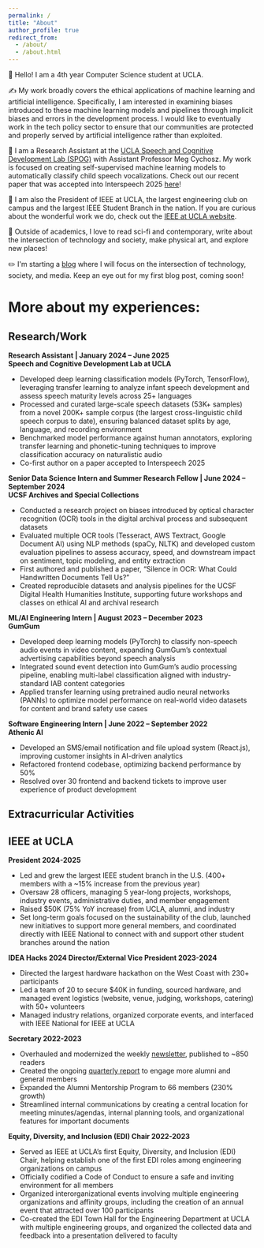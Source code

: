 ```yaml
---
permalink: /
title: "About"
author_profile: true
redirect_from: 
  - /about/
  - /about.html
---
```


👋 Hello! I am a 4th year Computer Science student at UCLA. 

✍️ My work broadly covers the ethical applications of machine learning and artificial intelligence. Specifically, I am interested in examining biases introduced to these machine learning models and pipelines through implicit biases and errors in the development process. I would like to eventually work in the tech policy sector to ensure that our communities are protected and properly served by artificial intelligence rather than exploited.

💬 I am a Research Assistant at the <a href="https://spog.ucla.edu/" target="_blank">UCLA Speech and Cognitive Development Lab (SPOG)</a> with Assistant Professor Meg Cychosz. My work is focused on creating self-supervised machine learning models to automatically classify child speech vocalizations. Check out our recent paper that was accepted into Interspeech 2025 <a href="https://arxiv.org/abs/2506.08999" target="_blank">here</a>!

🤖 I am also the President of IEEE at UCLA, the largest engineering club on campus and the largest IEEE Student Branch in the nation. If you are curious about the wonderful work we do, check out the <a href="https://ieeebruins.com/" target="_blank">IEEE at UCLA website</a>.

📖 Outside of academics, I love to read sci-fi and contemporary, write about the intersection of technology and society, make physical art, and explore new places!

✏️ I'm starting a <a href="https://theozhangg.github.io/blog/" target="_blank">blog</a> where I will focus on the intersection of technology, society, and media. Keep an eye out for my first blog post, coming soon!

# More about my experiences:
## Research/Work
**Research Assistant | January 2024 – June 2025**  
**Speech and Cognitive Development Lab at UCLA**  
* Developed deep learning classification models (PyTorch, TensorFlow), leveraging transfer learning to analyze infant speech development and assess speech maturity levels across 25+ languages
* Processed and curated large-scale speech datasets (53K+ samples) from a novel 200K+ sample corpus (the largest cross-linguistic child speech corpus to date), ensuring balanced dataset splits by age, language, and recording environment
* Benchmarked model performance against human annotators, exploring transfer learning and phonetic-tuning techniques to improve classification accuracy on naturalistic audio
* Co-first author on a paper accepted to Interspeech 2025

**Senior Data Science Intern and Summer Research Fellow	| June 2024 – September 2024**  
**UCSF Archives and Special Collections**  
* Conducted a research project on biases introduced by optical character recognition (OCR) tools in the digital archival process and subsequent datasets
* Evaluated multiple OCR tools (Tesseract, AWS Textract, Google Document AI) using NLP methods (spaCy, NLTK) and developed custom evaluation pipelines to assess accuracy, speed, and downstream impact on sentiment, topic modeling, and entity extraction
* First authored and published a paper, “Silence in OCR: What Could Handwritten Documents Tell Us?” 
* Created reproducible datasets and analysis pipelines for the UCSF Digital Health Humanities Institute, supporting future workshops and classes on ethical AI and archival research

**ML/AI Engineering Intern | August 2023 – December 2023**  
**GumGum**  
* Developed deep learning models (PyTorch) to classify non-speech audio events in video content, expanding GumGum’s contextual advertising capabilities beyond speech analysis
* Integrated sound event detection into GumGum’s audio processing pipeline, enabling multi-label classification aligned with industry-standard IAB content categories
* Applied transfer learning using pretrained audio neural networks (PANNs) to optimize model performance on real-world video datasets for content and brand safety use cases

**Software Engineering Intern | June 2022 – September 2022**  
**Athenic AI**  
* Developed an SMS/email notification and file upload system (React.js), improving customer insights in AI-driven analytics
* Refactored frontend codebase, optimizing backend performance by 50%
* Resolved over 30 frontend and backend tickets to improve user experience of product development

## Extracurricular Activities
## IEEE at UCLA
**President 2024-2025**
* Led and grew the largest IEEE student branch in the U.S. (400+ members with a ~15% increase from the previous year)
* Oversaw 28 officers, managing 5 year-long projects, workshops, industry events, administrative duties, and member engagement
* Raised $50K (75% YoY increase) from UCLA, alumni, and industry
* Set long-term goals focused on the sustainability of the club, launched new initiatives to support more general members, and coordinated directly with IEEE National to connect with and support other student branches around the nation

**IDEA Hacks 2024 Director/External Vice President 2023-2024**
* Directed the largest hardware hackathon on the West Coast with 230+ participants
* Led a team of 20 to secure $40K in funding, sourced hardware, and managed event logistics (website, venue, judging, workshops, catering) with 50+ volunteers
* Managed industry relations, organized corporate events, and interfaced with IEEE National for IEEE at UCLA

**Secretary 2022-2023**
* Overhauled and modernized the weekly <a href="https://uclaieeenewsletter.substack.com/" target="_blank">newsletter</a>, published to ~850 readers
* Created the ongoing <a href="https://uclaieeenewsletter.substack.com/p/ucla-ieee-winter-2025-wrap-up" target="_blank">quarterly report</a> to engage more alumni and general members
* Expanded the Alumni Mentorship Program to 66 members (230% growth)
* Streamlined internal communications by creating a central location for meeting minutes/agendas, internal planning tools, and organizational features for important documents

**Equity, Diversity, and Inclusion (EDI) Chair 2022-2023**
* Served as IEEE at UCLA’s first Equity, Diversity, and Inclusion (EDI) Chair, helping establish one of the first EDI roles among engineering organizations on campus
* Officially codified a Code of Conduct to ensure a safe and inviting environment for all members
* Organized interorganizational events involving multiple engineering organizations and affinity groups, including the creation of an annual event that attracted over 100 participants
* Co-created the EDI Town Hall for the Engineering Department at UCLA with multiple engineering groups, and organized the collected data and feedback into a presentation delivered to faculty